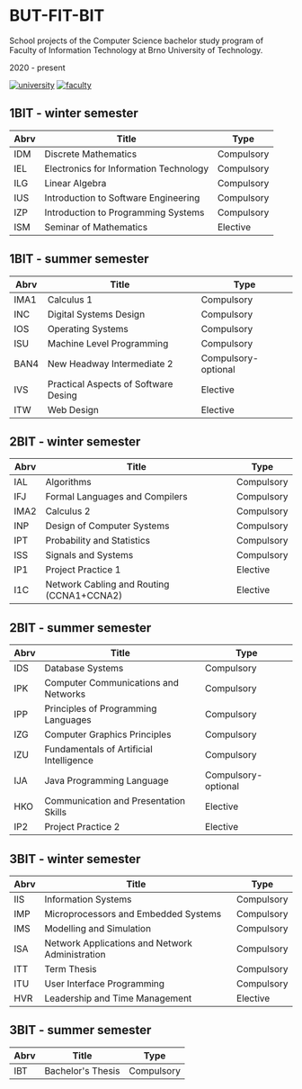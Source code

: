 # BUT-FIT-BIT
School projects of the Computer Science bachelor study program of Faculty of Information Technology at Brno University of Technology.

2020 - present

[![university](https://img.shields.io/badge/university-Brno%20University%20of%20Technology-red.svg)](https://www.vutbr.cz/en/)
[![faculty](https://img.shields.io/badge/faculty-Faculty%20of%20Information%20Technology-blue.svg)](http://www.fit.vutbr.cz/.en)

## 1BIT - winter semester

| Abrv | Title                                  | Type       |
|------|----------------------------------------|------------|
| IDM  | Discrete Mathematics                   | Compulsory |
| IEL  | Electronics for Information Technology | Compulsory |
| ILG  | Linear Algebra                         | Compulsory |
| IUS  | Introduction to Software Engineering   | Compulsory |
| IZP  | Introduction to Programming Systems    | Compulsory |
| ISM  | Seminar of Mathematics                 | Elective   |

## 1BIT - summer semester

| Abrv | Title                                | Type                |
|------|--------------------------------------|---------------------|
| IMA1 | Calculus 1                           | Compulsory          |
| INC  | Digital Systems Design               | Compulsory          |
| IOS  | Operating Systems                    | Compulsory          |
| ISU  | Machine Level Programming            | Compulsory          |
| BAN4 | New Headway Intermediate 2           | Compulsory-optional |
| IVS  | Practical Aspects of Software Desing | Elective            |
| ITW  | Web Design                           | Elective            |

## 2BIT - winter semester

| Abrv | Title                                     | Type       |
|------|-------------------------------------------|------------|
| IAL  | Algorithms                                | Compulsory |
| IFJ  | Formal Languages and Compilers            | Compulsory |
| IMA2 | Calculus 2                                | Compulsory |
| INP  | Design of Computer Systems                | Compulsory |
| IPT  | Probability and Statistics                | Compulsory |
| ISS  | Signals and Systems                       | Compulsory |
| IP1  | Project Practice 1                        | Elective   |
| I1C  | Network Cabling and Routing (CCNA1+CCNA2) | Elective   |

## 2BIT - summer semester

| Abrv | Title                                   | Type                |
|------|-----------------------------------------|---------------------|
| IDS  | Database Systems                        | Compulsory          |
| IPK  | Computer Communications and Networks    | Compulsory          |
| IPP  | Principles of Programming Languages     | Compulsory          |
| IZG  | Computer Graphics Principles            | Compulsory          |
| IZU  | Fundamentals of Artificial Intelligence | Compulsory          |
| IJA  | Java Programming Language               | Compulsory-optional |
| HKO  | Communication and Presentation Skills   | Elective            |
| IP2  | Project Practice 2                      | Elective            |

## 3BIT - winter semester

| Abrv | Title                                           | Type                |
|------|-------------------------------------------------|---------------------|
| IIS  | Information Systems                             | Compulsory          |
| IMP  | Microprocessors and Embedded Systems            | Compulsory          |
| IMS  | Modelling and Simulation                        | Compulsory          |
| ISA  | Network Applications and Network Administration | Compulsory          |
| ITT  | Term Thesis                                     | Compulsory          |
| ITU  | User Interface Programming                      | Compulsory          |
| HVR  | Leadership and Time Management                  | Elective            |

## 3BIT - summer semester

| Abrv | Title                                           | Type                |
|------|-------------------------------------------------|---------------------|
| IBT  | Bachelor's Thesis                               | Compulsory          |
